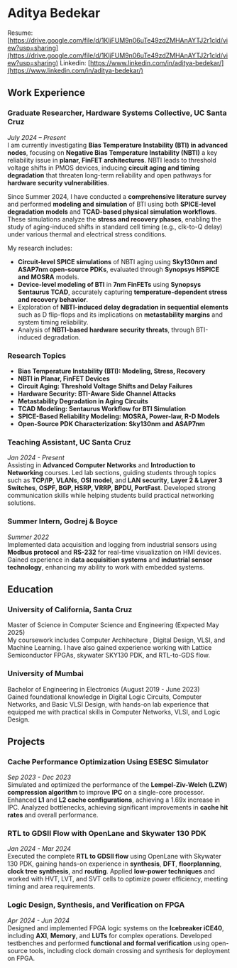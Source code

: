 # Aditya Bedekar
Resume: [https://drive.google.com/file/d/1KljFUM9n06uTe49zdZMHAnAYTJ2r1cld/view?usp=sharing](https://drive.google.com/file/d/1KljFUM9n06uTe49zdZMHAnAYTJ2r1cld/view?usp=sharing)
Linkedin: [https://www.linkedin.com/in/aditya-bedekar/](https://www.linkedin.com/in/aditya-bedekar/)
## **Work Experience**
### **Graduate Researcher, Hardware Systems Collective, UC Santa Cruz**  
*July 2024 – Present*  
I am currently investigating **Bias Temperature Instability (BTI) in advanced nodes**, focusing on **Negative Bias Temperature Instability (NBTI)** a key reliability issue in **planar, FinFET architectures**. NBTI leads to threshold voltage shifts in PMOS devices, inducing **circuit aging and timing degradation** that threaten long-term reliability and open pathways for **hardware security vulnerabilities**.

Since Summer 2024, I have conducted a **comprehensive literature survey** and performed **modeling and simulation** of BTI using both **SPICE-level degradation models** and **TCAD-based physical simulation workflows**. These simulations analyze the **stress and recovery phases**, enabling the study of aging-induced shifts in standard cell timing (e.g., clk-to-Q delay) under various thermal and electrical stress conditions.

My research includes:
- **Circuit-level SPICE simulations** of NBTI aging using **Sky130nm and ASAP7nm open-source PDKs**, evaluated through **Synopsys HSPICE and MOSRA** models.
- **Device-level modeling of BTI** in **7nm FinFETs** using **Synopsys Sentaurus TCAD**, accurately capturing **temperature-dependent stress and recovery behavior**.
- Exploration of **NBTI-induced delay degradation in sequential elements** such as D flip-flops and its implications on **metastability margins** and system timing reliability.
- Analysis of **NBTI-based hardware security threats**, through BTI-induced degradation.

### **Research Topics**
- **Bias Temperature Instability (BTI): Modeling, Stress, Recovery**
- **NBTI in Planar, FinFET Devices**
- **Circuit Aging: Threshold Voltage Shifts and Delay Failures**
- **Hardware Security: BTI-Aware Side Channel Attacks**
- **Metastability Degradation in Aging Circuits**
- **TCAD Modeling: Sentaurus Workflow for BTI Simulation**
- **SPICE-Based Reliability Modeling: MOSRA, Power-law, R-D Models**
- **Open-Source PDK Characterization: Sky130nm and ASAP7nm**
  
### **Teaching Assistant, UC Santa Cruz**  
*Jan 2024 - Present*  
Assisting in **Advanced Computer Networks** and **Introduction to Networking** courses. Led lab sections, guiding students through topics such as **TCP/IP**, **VLANs**, **OSI model**, and **LAN security**, **Layer 2 & Layer 3 Switches**, **OSPF, BGP, HSRP, VRRP, BPDU, PortFast**. Developed strong communication skills while helping students build practical networking solutions.

### Summer Intern, Godrej & Boyce  
*Summer 2022*  
Implemented data acquisition and logging from industrial sensors using **Modbus protocol** and **RS-232** for real-time visualization on HMI devices. Gained experience in **data acquisition systems** and **industrial sensor technology**, enhancing my ability to work with embedded systems.

## Education
### **University of California, Santa Cruz**  
Master of Science in Computer Science and Engineering  (Expected May 2025)  
My coursework includes Computer Architecture , Digital Design, VLSI, and Machine Learning. I have also gained experience working with Lattice Semiconductor FPGAs, skywater SKY130 PDK, and RTL-to-GDS flow.

### **University of Mumbai**  
Bachelor of Engineering in Electronics (August 2019 - June 2023)  
Gained foundational knowledge in Digital Logic Circuits, Computer Networks, and Basic VLSI Design, with hands-on lab experience that equipped me with practical skills in Computer Networks, VLSI, and Logic Design.

## **Projects**
### Cache Performance Optimization Using ESESC Simulator  
*Sep 2023 - Dec 2023*  
Simulated and optimized the performance of the **Lempel-Ziv-Welch (LZW) compression algorithm** to improve **IPC** on a single-core processor. Enhanced **L1** and **L2 cache configurations**, achieving a 1.69x increase in IPC. Analyzed bottlenecks, achieving significant improvements in **cache hit rates** and overall performance.

### RTL to GDSII Flow with OpenLane and Skywater 130 PDK  
*Jan 2024 - Mar 2024*  
Executed the complete **RTL to GDSII flow** using OpenLane with Skywater 130 PDK, gaining hands-on experience in **synthesis**, **DFT**, **floorplanning**, **clock tree synthesis**, and **routing**. Applied **low-power techniques** and worked with HVT, LVT, and SVT cells to optimize power efficiency, meeting timing and area requirements.

### Logic Design, Synthesis, and Verification on FPGA  
*Apr 2024 - Jun 2024*  
Designed and implemented FPGA logic systems on the **Icebreaker iCE40**, including **AXI**, **Memory**, and **LUTs** for complex operations. Developed testbenches and performed **functional and formal verification** using open-source tools, including clock domain crossing and synthesis for deployment on FPGA.


